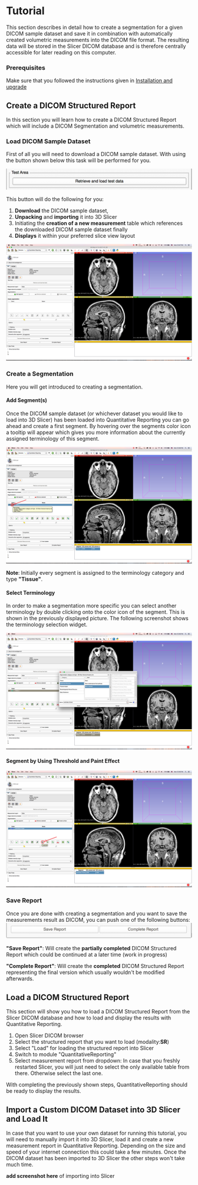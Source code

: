 # Tutorial

This section describes in detail how to create a segmentation for a given DICOM sample dataset and save it in combination with automatically created volumetric measurements into the DICOM file format. The resulting data will be stored in the Slicer DICOM database and is therefore centrally accessible for later reading on this computer.

### Prerequisites

Make sure that you followed the instructions given in [Installation and upgrade](install.md)

## Create a DICOM Structured Report

In this section you will learn how to create a DICOM Structured Report which will include a DICOM Segmentation and volumetric measurements.

### Load DICOM Sample Dataset

First of all you will need to download a DICOM sample dataset. With using the button shown below this task will be performed for you.

![](screenshots/testarea.png)

This button will do the following for you: 

1. **Download** the DICOM sample dataset, 
2. **Unpacking** and **importing** it into 3D Slicer 
3. Initiating the **creation of a new measurement** table which references the downloaded DICOM sample dataset finally 
4. **Displays** it within your preferred slice view layout

![](screenshots/loaded_sample_dataset.png)

### Create a Segmentation

Here you will get introduced to creating a segmentation.

#### Add Segment(s)

Once the DICOM sample dataset (or whichever dataset you would like to load into 3D Slicer) has been loaded into Quantitative Reporting you can go ahead and create a first segment. By hovering over the segments color icon a tooltip will appear which gives you more information about the currently assigned terminology of this segment. 

![](screenshots/added_segment.png)

**Note**: Initially every segment is assigned to the terminology category and type **"Tissue"**.

#### Select Terminology

In order to make a segmentation more specific you can select another terminology by double clicking onto the color icon of the segment. This is shown in the previously displayed picture. The following screenshot shows the terminology selection widget.

![](screenshots/select_terminology.png)

#### Segment by Using Threshold and Paint Effect

![](screenshots/thresholding_tooltip.png)

### Save Report
Once you are done with creating a segmentation and you want to save the measurements result as DICOM, you can push one of the following buttons:
![](screenshots/reportButtons.png)

**"Save Report"**: Will create the **partially completed** DICOM Structured Report which could be continued at a later time (work in progress)

**"Complete Report"**: Will create the **completed** DICOM Structured Report representing the final version which usually wouldn't be modified afterwards.

## Load a DICOM Structured Report

This section will show you how to load a DICOM Structured Report from the Slicer DICOM database and how to load and display the results with Quantitative Reporting.

1. Open Slicer DICOM browser
2. Select the structured report that you want to load (modality:**SR**)
3. Select "Load" for loading the structured report into Slicer
4. Switch to module "QuantitativeReporting"
5. Select measurement report from dropdown: In case that you freshly restarted Slicer, you will just need to select the only available table from there. Otherwise select the last one.

With completing the previously shown steps, QuantitativeReporting should be ready to display the results.  


## Import a Custom DICOM Dataset into 3D Slicer and Load It

In case that you want to use your own dataset for running this tutorial, you will need to manually import it into 3D Slicer, load it and create a new measurement report in Quantitative Reporting. Depending on the size and speed of your internet connection this could take a few minutes. Once the DICOM dataset has been imported to 3D Slicer the other steps won't take much time.


**add screenshot here** of importing into Slicer



